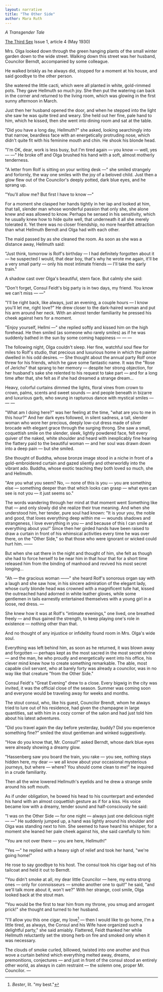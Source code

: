 ```yaml
---
layout: narrative
title: "The Other Side"
author: Mara Ruth
---
```


_A Transgender Tale_

[The Third Sex](/das-dritte-geschlecht/) Issue 1, article 4 (May 1930)

Mrs. Olga looked down through the green hanging plants of the small winter garden down to the wide street. Walking down this street was her husband, Councilor Berndt, accompanied by some colleague.

He walked briskly as he always did, stopped for a moment at his house, and said goodbye to the other person.

She watered the little cacti, which were all planted in white, gold-rimmed pots. They gave Hellmuth so much joy. She then put the watering can back in the corner and returned to the living room, which was glowing in the first sunny afternoon in March.

Just then her husband opened the door, and when he stepped into the light she saw he was quite tired and weary. She held out her fine, pale hand to him, which he kissed, then she went into dining room and sat at the table.

"Did you have a long day, Hellmuth?" she asked, looking searchingly into that narrow, beardless face with an energetically protruding nose, which didn't quite fit with his feminine mouth and chin. He shook his blonde head.

"I'm OK, dear, work is less busy, but I'm tired again &mdash; you know &mdash; well, yes &mdash; &mdash;" He broke off and Olga brushed his hand with a soft, almost motherly tenderness.

"A letter from Rolf is sitting on your writing desk &mdash;" she smiled strangely and forlornly, the way one smiles with the joy of a beloved child. Just then a glow flew out of the Councilor's deeply potted, dark blue eyes, and he sprang up.

"You'll allow me? But first I have to know &mdash;" 

For a moment she clasped her hands tightly in her lap and looked at him, that tall, slender man whose wonderful passion that only she, she alone knew and was allowed to know. Perhaps he sensed in his sensitivity, which he usually knew how to hide quite well, that underneath it all she merely tolerated it. Yet there was no closer friendship, no more heartfelt attraction than what Hellmuth Berndt and Olga had with each other.

The maid passed by as she cleaned the room. As soon as she was a distance away, Hellmuth said: 

"Just think, tomorrow is Rolf's birthday &mdash; I had definitely forgotten about it &mdash; he suspected I would, that dear boy, that's why he wrote me again, it'll be a very small party &mdash; only his most intimate friends &mdash; I'll take the early train."

A shadow cast over Olga's beautiful, stern face. But calmly she said:

"Don't forget, Consul Feidt's big party is in two days, my friend. You know we can't miss &mdash; &mdash;"

"I'll be right back, like always, just an evening, a couple hours &mdash; I know you'll let me, right love?" He drew closer to the dark-haired woman and put his arm around her neck. With an almost tender familiarity he pressed his cheek against hers for a moment.

"Enjoy yourself, Hellmi &mdash;" she replied softly and kissed him on the high forehead. He then smiled (as someone who rarely smiles) as if he was suddenly bathed in the sun by some coming happiness &mdash; &mdash; &mdash;

The following night, Olga couldn't sleep. Her fine, watchful soul flew for miles to Rolf's studio, that precious and luxurious home in which the painter dwelled in his odd desires. &mdash; She thought about the annual party Rolf once threw for his friends, which he gave some fantastic name. It was the "Rose of Jericho" that sprang to her memory &mdash; despite her strong objection, for her husband's sake she relented to his request to take part &mdash; and for a long time after that, she felt as if she had dreamed a strange dream&hellip;

Heavy, colorful curtains dimmed the lights, floral vines from crown to crown, palms, scents and sweet sounds &mdash; and people beneath in bizarre and luxurious garb, who swung in rapturous dance with mystical smiles &mdash; &mdash; &mdash;

"What am I doing here?" was her feeling at the time, "what are you to me in this hour?" And her dark eyes followed, in silent sadness, a tall, slender woman who wore her precious, deeply low-cut dress made of silver brocade with elegant grace through the surging throng. She saw a small, coquettish smile on the slender, sleek, lightly powdered face, felt every quiver of the naked, white shoulder and heard with inexplicably fine hearing the flattery paid to the beautiful woman &mdash; and her soul was drawn down into a deep pain &mdash; but she smiled.

She thought of Buddha, whose bronze image stood in a niche in front of a gold-embroidered curtain and gazed sliently and otherworldly into the vibrant ado. Buddha, whose exotic teaching they both loved so much, she and Hellmuth.

"Are you what you seem? No, &mdash; none of this is you &mdash; you are something else &mdash; something deeper than that which looks can grasp &mdash; what eyes can see is not you &mdash; it just seems so."

The words wandering through her mind at that moment went Something like that &mdash; and only slowly did she realize their true meaning. And when she understood him, her tender, pure soul had known: "It is your _you_, the noble and good, that loves everything deep within me &mdash; wounds shadows and strangeness, I love everything in you &mdash; and because of this I can smile at everything about you!" Since then her girded hands have been raised to draw a curtain in front of his whimsical activities every time he was over there, on the "Other Side," so that those who were ignorant or wicked could hurt him. &mdash;&mdash;

But when she sat there in the night and thought of him, she felt as though she had to force herself to be near him in that hour that for a short time released him from the binding of manhood and revived his most secret longing&hellip;

"Ah &mdash; the gracious woman &mdash;&mdash;" she heard Rolf's sonorous organ say with a laugh and she saw how, in his sincere admiration of the elegant lady, whose curly blonde head was crowned with a magnificent tulle hat, kissed the outreached hand adorned in white leather gloves, while some gentlemen in tails earnestly entertained themselves with a young girl in a loose, red dress. &mdash;

She knew how it was at Rolf's "intimate evenings," one lived, one breathed freely &mdash; and thus gained the strength, to keep playing one's role in existence &mdash; nothing other than that.

And no thought of any injustice or infidelity found room in Mrs. Olga's wide soul.

Everything was left behind him, as soon as he returned, it was blown away and forgotten &mdash; perhaps kept as the most sacred in the most secret shrine &mdash; and the man, he who proudly and energetically went into his office, his clever mind knew how to create something remarkable. The able, most capable civil servant, who at barely forty was already a councilor, was in no way like that creature "from the Other Side."

Consul Feidt's "Great Evening" drew to a close. Every bigwig in the city was invited, it was the official close of the season. Summer was coming soon and everyone would be traveling away for weeks and months.

The stout consul, who, like his guest, Councilor Brendt, whom he always tried to lure out of his residence, had given the champagne in large quantities, sat with him in a cozy corner of the salon and had just told him about his latest adventures.

"Did you travel again the day before yesterday, buddy? Did you experience something fine?" smiled the stout gentleman and winked suggestively.

"How do you know that, Mr. Consul?" asked Berndt, whose dark blue eyes were already showing a dreamy glow.

"Hassenberg saw you board the train, you rake &mdash; you see, nothing stays hidden here, my dear &mdash; we all know about your occasional mysterious journeys, but where &mdash; where? You should come clean to me!" he inquired in a crude familiarity.

Then all the wine lowered Hellmuth's eyelids and he drew a strange smile around his soft mouth.

As if under obligation, he bowed his head to his counterpart and extended his hand with an almost coquettish gesture as if for a kiss. His voice became low with a dreamy, tender sound and half-consciously he said:

"I was on the Other Side &mdash; for one night &mdash; always just one delicious night &mdash; &mdash;" He suddenly jumped up, a hand was lightly around his shoulder and Olga was standing next to him. She seemed to have heard his whisper, for a moment she leaned her pale cheek against his, she said carefully to him:

"You are not over there &mdash; you are here, Hellmuth!"

"Yes &mdash;" he replied with a heavy sigh of relief and took her hand, "we're going home!"

He rose to say goodbye to his host. The consul took his cigar bag out of his tailcoat and held it out to Berndt.

"You didn't smoke at all, my dear little Councilor &mdash; here, my extra strong ones &mdash; only for connoisseurs &mdash; smoke another one to quit!" he said, "and we'll talk more about it, won't we?" With her strange, cool smile, Olga looked back at the stout man. 

"You would be the first to tear him from my throne, you smug and arrogant prick!" she thought and turned to her husband.

"I'll allow you this one cigar, my love[^fn1] &mdash; then I would like to go home, I'm a little tired, as always, the Consul and his Wife have organized such a delightful party," she said amiably. Flattered, Feidt thanked her while Hellmuth reluctantly set the strong herb on fire and smoked only when it was necessary.

The clouds of smoke curled, billowed, twisted into one another and thus wove a curtain behind which everything melted away, dreams, premonitions, conjectures &mdash; and just in front of the consul stood an entirely other world, as always in calm restraint &mdash; the solemn one, proper Mr. Councilor. &mdash;

[^fn1]: _Bester_, lit. "my best."